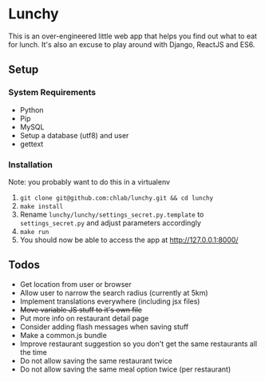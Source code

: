 # Lunchy

This is an over-engineered little web app that helps you find out what to eat for lunch.
It's also an excuse to play around with Django, ReactJS and ES6.

## Setup

### System Requirements
* Python
* Pip
* MySQL
* Setup a database (utf8) and user
* gettext

### Installation
Note: you probably want to do this in a virtualenv

1. `git clone git@github.com:chlab/lunchy.git && cd lunchy`
2. `make install`
3. Rename `lunchy/lunchy/settings_secret.py.template` to `settings_secret.py` and adjust parameters accordingly
4. `make run`
5. You should now be able to access the app at http://127.0.0.1:8000/

## Todos

* Get location from user or browser
* Allow user to narrow the search radius (currently at 5km)
* Implement translations everywhere (including jsx files)
* ~~Move variable JS stuff to it's own file~~
* Put more info on restaurant detail page
* Consider adding flash messages when saving stuff
* Make a common.js bundle
* Improve restaurant suggestion so you don't get the same restaurants all the time
* Do not allow saving the same restaurant twice
* Do not allow saving the same meal option twice (per restaurant)

